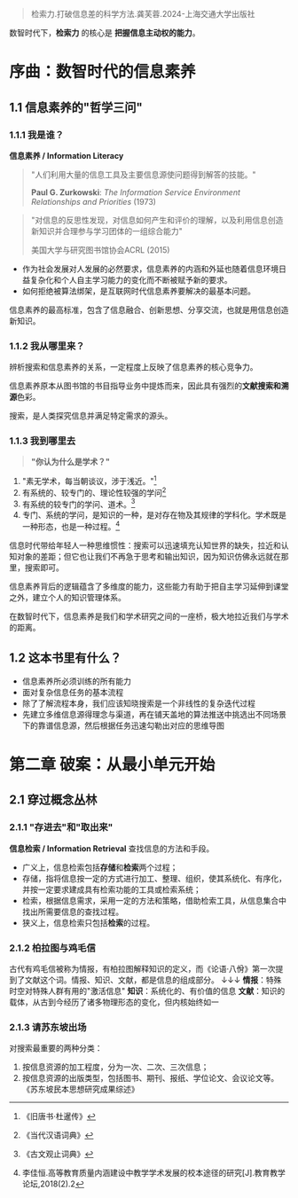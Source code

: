 >检索力.打破信息差的科学方法.龚芙蓉.2024-上海交通大学出版社



数智时代下，**检索力** 的核心是 **把握信息主动权的能力**。



# 序曲：数智时代的信息素养
## 1.1 信息素养的"哲学三问"

### 1.1.1 我是谁？

**信息素养 / Information Literacy**

>  "人们利用大量的信息工具及主要信息源使问题得到解答的技能。"
>  
>  **Paul G. Zurkowski**: *The Information Service Environment Relationships and Priorities* (1973)   

> "对信息的反思性发现，对信息如何产生和评价的理解，以及利用信息创造新知识并合理参与学习团体的一组综合能力" 
> 
> 美国大学与研究图书馆协会ACRL (2015)


- 作为社会发展对人发展的必然要求，信息素养的内涵和外延也随着信息环境日益复杂化和个人自主学习能力的变化而不断被赋予新的要求。
- 如何拒绝被算法绑架，是互联网时代信息素养要解决的最基本问题。

信息素养的最高标准，包含了信息融合、创新思想、分享交流，也就是用信息创造新知识。

### 1.1.2 我从哪里来？

辨析搜索和信息素养的关系，一定程度上反映了信息素养的核心竞争力。

信息素养原本从图书馆的书目指导业务中提炼而来，因此具有强烈的**文献搜索和溯源**色彩。

搜索，是人类探究信息并满足特定需求的源头。

### 1.1.3 我到哪里去

> **"你认为什么是学术？"**

1. "素无学术，每当朝谈议，涉于浅近。"[^1]
2. 有系统的、较专门的、理论性较强的学问[^2]
3. 有系统的较专门的学问、道术。[^3]
4. 专门、系统的学问，是知识的一种，是对存在物及其规律的学科化。学术既是一种形态，也是一种过程。[^4] 

[^1]: 《旧唐书·杜暹传》
[^2]: 《当代汉语词典》
[^3]: 《古文观止词典》
[^4]:   李佳恒.高等教育质量内涵建设中教学学术发展的校本途径的研究[J].教育教学论坛,2018(2).2

信息时代带给年轻人一种思维惯性：搜索可以迅速填充认知世界的缺失，拉近和认知对象的差距；但它也让我们不再急于思考和输出知识，因为知识仿佛永远就在那里，搜索即可。

信息素养背后的逻辑蕴含了多维度的能力，这些能力有助于把自主学习延伸到课堂之外，建立个人的知识管理体系。

在数智时代下，信息素养是我们和学术研究之间的一座桥，极大地拉近我们与学术的距离。

## 1.2 这本书里有什么？

- 信息素养所必须训练的所有能力
- 面对复杂信息任务的基本流程
- 除了了解流程本身，我们应该知晓搜索是一个非线性的复杂迭代过程
- 先建立多维信息源得理念与渠道，再在铺天盖地的算法推送中挑选出不同场景下的靠谱信息源，然后根据任务迅速勾勒出对应的思维导图

# 第二章 破案：从最小单元开始
## 2.1 穿过概念丛林
### 2.1.1 "存进去"和"取出来"

**信息检索 / Information Retrieval**
查找信息的方法和手段。
- 广义上，信息检索包括**存储**和**检索**两个过程；
- 存储，指将信息按一定的方式进行加工、整理、组织，使其系统化、有序化，并按一定要求建成具有检索功能的工具或检索系统；
- 检索，根据信息需求，采用一定的方法和策略，借助检索工具，从信息集合中找出所需要信息的查找过程。
- 狭义上，信息检索只包括**检索**的过程。

### 2.1.2 柏拉图与鸡毛信
古代有鸡毛信被称为情报，有柏拉图解释知识的定义，而《论语·八佾》第一次提到了文献这个词。情报、知识、文献，都是信息的组成部分。
↓↓↓
**情报**：特殊时空对特殊人群有用的"激活信息"
**知识**：系统化的、有价值的信息
**文献**：知识的载体，从古到今经历了诸多物理形态的变化，但内核始终如一

### 2.1.3 请苏东坡出场
对搜索最重要的两种分类：
1. 按信息资源的加工程度，分为一次、二次、三次信息；
2. 按信息资源的出版类型，包括图书、期刊、报纸、学位论文、会议论文等。
《苏东坡民本思想研究成果综述》